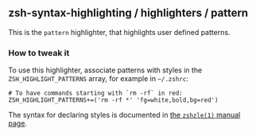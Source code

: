 zsh-syntax-highlighting / highlighters / pattern
------------------------------------------------

This is the `pattern` highlighter, that highlights user defined patterns.


### How to tweak it

To use this highlighter, associate patterns with styles in the
`ZSH_HIGHLIGHT_PATTERNS` array, for example in `~/.zshrc`:

    # To have commands starting with `rm -rf` in red:
    ZSH_HIGHLIGHT_PATTERNS+=('rm -rf *' 'fg=white,bold,bg=red')

The syntax for declaring styles is documented in [the `zshzle(1)` manual
page](http://zsh.sourceforge.net/Doc/Release/Zsh-Line-Editor.html#SEC135).
